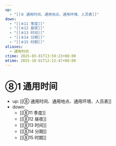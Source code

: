 ```yaml
---
up:
  - "[[⑧ 通用时间、通用地点、通用环境、人员表]]"
down:
  - "[[⑧11 季度]]"
  - "[[⑧12 昼夜]]"
  - "[[⑧13 时间]]"
  - "[[⑧14 分期]]"
  - "[[⑧15 时期]]"
aliases:
  - 通用时间
ctime: 2025-03-01T13:59:23+08:00
mtime: 2025-10-01T12:22:47+08:00
---
```


# ⑧1 通用时间

- up: [[⑧ 通用时间、通用地点、通用环境、人员表]]
- down:	
	- [[⑧11 季度]]
	- [[⑧12 昼夜]]
	- [[⑧13 时间]]
	- [[⑧14 分期]]
	- [[⑧15 时期]]
	
